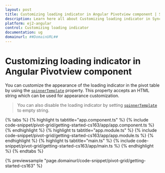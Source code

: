 ```yaml
---
layout: post
title: Customizing loading indicator in Angular Pivotview component | Syncfusion
description: Learn here all about Customizing loading indicator in Syncfusion Angular Pivotview component of Syncfusion Essential JS 2 and more.
platform: ej2-angular
control: Customizing loading indicator 
documentation: ug
domainurl: ##DomainURL##
---
```


# Customizing loading indicator in Angular Pivotview component

You can customize the appearance of the loading indicator in the pivot table by using the [`spinnerTemplate`](https://ej2.syncfusion.com/angular/documentation/api/pivotview/#spinnertemplate) property. This property accepts an HTML string which can be used for appearance customization.

> You can also disable the loading indicator by setting [`spinnerTemplate`](https://ej2.syncfusion.com/angular/documentation/api/pivotview/#spinnertemplate) to empty string.

{% tabs %}
{% highlight ts tabtitle="app.component.ts" %}
{% include code-snippet/pivot-grid/getting-started-cs163/app/app.component.ts %}
{% endhighlight %}
{% highlight ts tabtitle="app.module.ts" %}
{% include code-snippet/pivot-grid/getting-started-cs163/app/app.module.ts %}
{% endhighlight %}
{% highlight ts tabtitle="main.ts" %}
{% include code-snippet/pivot-grid/getting-started-cs163/app/main.ts %}
{% endhighlight %}
{% endtabs %}
  
{% previewsample "page.domainurl/code-snippet/pivot-grid/getting-started-cs163" %}
